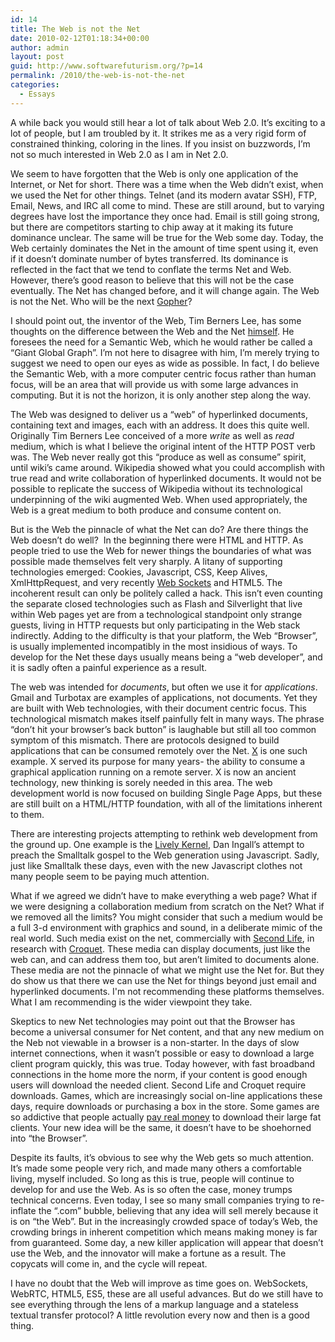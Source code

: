 ```yaml
---
id: 14
title: The Web is not the Net
date: 2010-02-12T01:18:34+00:00
author: admin
layout: post
guid: http://www.softwarefuturism.org/?p=14
permalink: /2010/the-web-is-not-the-net
categories:
  - Essays
---
```

A while back you would still hear a lot of talk about Web 2.0. It&#8217;s exciting to a lot of people, but I am troubled by it. It strikes me as a very rigid form of constrained thinking, coloring in the lines. If you insist on buzzwords, I&#8217;m not so much interested in Web 2.0 as I am in Net 2.0.

We seem to have forgotten that the Web is only one application of the Internet, or Net for short. There was a time when the Web didn&#8217;t exist, when we used the Net for other things. Telnet (and its modern avatar SSH), FTP, Email, News, and IRC all come to mind. These are still around, but to varying degrees have lost the importance they once had. Email is still going strong, but there are competitors starting to chip away at it making its future dominance unclear. The same will be true for the Web some day. Today, the Web certainly dominates the Net in the amount of time spent using it, even if it doesn&#8217;t dominate number of bytes transferred. Its dominance is reflected in the fact that we tend to conflate the terms Net and Web. However, there&#8217;s good reason to believe that this will not be the case eventually. The Net has changed before, and it will change again. The Web is not the Net. Who will be the next [Gopher](http://en.wikipedia.org/wiki/Gopher_%28protocol%29)?

I should point out, the inventor of the Web, Tim Berners Lee, has some thoughts on the difference between the Web and the Net [himself](http://dig.csail.mit.edu/breadcrumbs/node/215). He foresees the need for a Semantic Web, which he would rather be called a &#8220;Giant Global Graph&#8221;. I&#8217;m not here to disagree with him, I&#8217;m merely trying to suggest we need to open our eyes as wide as possible. In fact, I do believe the Semantic Web, with a more computer centric focus rather than human focus, will be an area that will provide us with some large advances in computing. But it is not the horizon, it is only another step along the way.

The Web was designed to deliver us a &#8220;web&#8221; of hyperlinked documents, containing text and images, each with an address. It does this quite well. Originally Tim Berners Lee conceived of a more _write_ as well as _read_ medium, which is what I believe the original intent of the HTTP POST verb was. The Web never really got this &#8220;produce as well as consume&#8221; spirit, until wiki&#8217;s came around. Wikipedia showed what you could accomplish with true read and write collaboration of hyperlinked documents. It would not be possible to replicate the success of Wikipedia without its technological underpinning of the wiki augmented Web. When used appropriately, the Web is a great medium to both produce and consume content on.

But is the Web the pinnacle of what the Net can do? Are there things the Web doesn&#8217;t do well?  In the beginning there were HTML and HTTP. As people tried to use the Web for newer things the boundaries of what was possible made themselves felt very sharply. A litany of supporting technologies emerged: Cookies, Javascript, CSS, Keep Alives, XmlHttpRequest, and very recently [Web Sockets](http://dev.w3.org/html5/websockets/) and HTML5. The incoherent result can only be politely called a hack. This isn&#8217;t even counting the separate closed technologies such as Flash and Silverlight that live within Web pages yet are from a technological standpoint only strange guests, living in HTTP requests but only participating in the Web stack indirectly. Adding to the difficulty is that your platform, the Web &#8220;Browser&#8221;, is usually implemented incompatibly in the most insidious of ways. To develop for the Net these days usually means being a &#8220;web developer&#8221;, and it is sadly often a painful experience as a result.

The web was intended for _documents_, but often we use it for _applications_. Gmail and Turbotax are examples of applications, not documents. Yet they are built with Web technologies, with their document centric focus. This technological mismatch makes itself painfully felt in many ways. The phrase &#8220;don&#8217;t hit your browser&#8217;s back button&#8221; is laughable but still all too common symptom of this mismatch. There are protocols designed to build applications that can be consumed remotely over the Net. [X](http://en.wikipedia.org/wiki/X_Window_System) is one such example. X served its purpose for many years- the ability to consume a graphical application running on a remote server. X is now an ancient technology, new thinking is sorely needed in this area. The web development world is now focused on building Single Page Apps, but these are still built on a HTML/HTTP foundation, with all of the limitations inherent to them. 

There are interesting projects attempting to rethink web development from the ground up. One example is the [Lively Kernel](http://www.lively-kernel.org/), Dan Ingall&#8217;s attempt to preach the Smalltalk gospel to the Web generation using Javascript. Sadly, just like Smalltalk these days, even with the new Javascript clothes not many people seem to be paying much attention.

What if we agreed we didn&#8217;t have to make everything a web page? What if we were designing a collaboration medium from scratch on the Net? What if we removed all the limits? You might consider that such a medium would be a full 3-d environment with graphics and sound, in a deliberate mimic of the real world. Such media exist on the net, commercially with [Second Life](http://www.secondlife.com), in research with [Croquet](http://www.opencroquet.org/index.php/Main_Page). These media can display documents, just like the web can, and can address them too, but aren&#8217;t limited to documents alone. These media are not the pinnacle of what we might use the Net for. But they do show us that there we can use the Net for things beyond just email and hyperlinked documents. I'm not recommending these platforms themselves. What I am recommending is the wider viewpoint they take.

Skeptics to new Net technologies may point out that the Browser has become a universal consumer for Net content, and that any new medium on the Neb not viewable in a browser is a non-starter. In the days of slow internet connections, when it wasn&#8217;t possible or easy to download a large client program quickly, this was true. Today however, with fast broadband connections in the home more the norm, if your content is good enough users will download the needed client. Second Life and Croquet require downloads. Games, which are increasingly social on-line applications these days, require downloads or purchasing a box in the store. Some games are so addictive that people actually [pay real money](http://kotaku.com/350895/blizzard-loots-12-billion-from-2007-thanks-to-wow) to download their large fat clients. Your new idea will be the same, it doesn&#8217;t have to be shoehorned into &#8220;the Browser&#8221;.

Despite its faults, it&#8217;s obvious to see why the Web gets so much attention. It&#8217;s made some people very rich, and made many others a comfortable living, myself included. So long as this is true, people will continue to develop for and use the Web. As is so often the case, money trumps technical concerns. Even today, I see so many small companies trying to re-inflate the &#8220;.com&#8221; bubble, believing that any idea will sell merely because it is on &#8220;the Web&#8221;. But in the increasingly crowded space of today&#8217;s Web, the crowding brings in inherent competition which means making money is far from guaranteed. Some day, a new killer application will appear that doesn&#8217;t use the Web, and the innovator will make a fortune as a result. The copycats will come in, and the cycle will repeat.

I have no doubt that the Web will improve as time goes on. WebSockets, WebRTC, HTML5, ES5, these are all useful advances. But do we still have to see everything through the lens of a markup language and a stateless textual transfer protocol? A little revolution every now and then is a good thing.
